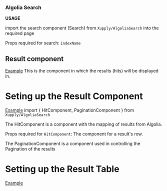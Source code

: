 ### Algolia Search 
**USAGE**

import the search component (Search) from `Xupply/AlgoliaSearch` into the required page

Props required for search: `indexName`

## Result component
<a href="https://github.com/dangell7/supplyme-admin/blob/c2d3cd3647b34fd84c4a353dc22529469cfd111b/static/src/containers/Xupply/MenuItem/MenuItemListView.js#L172-L176">Example</a>
This is the component in which the results (hits) will be displayed in.

# Seting up the Result Component
<a href="https://github.com/dangell7/supplyme-admin/blob/c2d3cd3647b34fd84c4a353dc22529469cfd111b/static/src/components/Xupply/MenuItem/MenuItemResultsTable.js#L12-L20">Example</a>
import { HitComponent, PaginationComponent } from `Xupply/AlgoliaSearch`

The HitComponent is a component with the mapping of results from Algolia.

Props required for `HitComponent`: The component for a result's row.

The PaginationComponent is a component used in controlling the Pagination of the results


# Setting up the Result Table
<a href="https://github.com/dangell7/supplyme-admin/blob/c2d3cd3647b34fd84c4a353dc22529469cfd111b/static/src/components/Xupply/MenuItem/MenuItemResultsTable.js#L21-L70">Example</a>